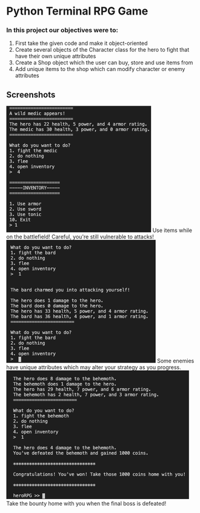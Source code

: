
# Python Terminal RPG Game

### In this project our objectives were to:

1. First take the given code and make it object-oriented
2. Create several objects of the Character class for the hero to fight that have their own unique attributes
3. Create a Shop object which the user can buy, store and use items from
4. Add unique items to the shop which can modify character or enemy attributes

## Screenshots

![rpg screenshot1](/rpgimages/rpg1.png)
Use items while on the battlefield! Careful, you're still vulnerable to attacks!
![rpg screenshot2](/rpgimages/rpg3.png)
Some enemies have unique attributes which may alter your strategy as you progress.
![rpg screenshot3](/rpgimages/rpg2.png)
Take the bounty home with you when the final boss is defeated!